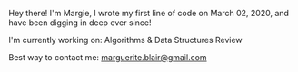 Hey there! I'm Margie, I wrote my first line of code on March 02, 2020, and have been digging in deep ever since!

I'm currently working on: Algorithms & Data Structures Review </br>

Best way to contact me: marguerite.blair@gmail.com



